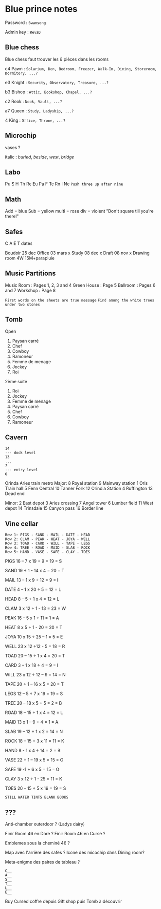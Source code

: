 # Blue prince notes

Password : `Swansong`

Admin key : `RevaD`

## Blue chess
Blue chess faut trouver les 6 pièces dans les rooms

c4 Pawn : `Solarium, Den, Bedroom, Freezer, Walk-In, Dining, Storeroom, Dormitory, ...?`

e3 Knight : `Security, Observatory, Treasure, ...?`

b3 Bishop : `Attic, Bookshop, Chapel, ...?`

c2 Rook : `Nook, Vault, ...?`

a7 Queen : `Study, Ladyship, ...?`

4 King : `Office, Throne, ...?`


## Microchip
vases ?

italic : _buried_, _beside_, _west_, _bridge_

## Labo

Pu S H Th Re Eu Pa F Te Rn I Ne
`Push three up after nine `

## Math

Add = blue
Sub = yellow
multi = rose
div = violent
"Don't square till you're there!"

## Safes
C
A
E
T
dates

Boudoir 25 dec
Office 03 mars
x Study 08 dec
x Draft 08 nov
x Drawing room 4W 15M+parapluie

## Music Partitions 
Music Room : Pages 1, 2, 3 and 4
Green House : Page 5
Ballroom : Pages 6 and 7
Workshop : Page 8

`First words on the sheets are true message`
`Find among the white trees under two stones`

## Tomb
Open
1. Paysan carré
2. Chef
3. Cowboy
4. Ramoneur
5. Femme de menage
6. Jockey
7. Roi

2ème suite
1. Roi
2. Jockey
3. Femme de menage
4. Paysan carré
5. Chef
6. Cowboy 
7. Ramoneur

## Cavern
```
14
--- dock level
13
...
7
--- entry level
6
```

Orinda Aries train metro
Major:
8 Royal station
9 Mainway station
1 Oris Train hall
5 Fenn Central
10 Tanner Fork
12 Orindia Station
4 Ruffington
13 Dead end

Minor:
2 East depot
3 Aries crossing
7 Angel tower
6 Lumber field
11 West depot
14 Trinsdale
15 Canyon pass
16 Border line

## Vine cellar
```
Row 1: PIGS - SAND - MAIL - DATE - HEAD
Row 2: CLAM - PEAK - HEAT - JOYA - WELL
Row 3: TOAD - CARD - WILL - TAPE - LEGS
Row 4: TREE - ROAD - MAID - SLAB - ROCK
Row 5: HAND - VASE - SAFE - CLAY - TOES
```
PIGS 16 – 7 x 19 ÷ 9 = 19 = S

SAND 19 ÷ 1 - 14 x 4 = 20 = T

MAIL 13 – 1 x 9 ÷ 12 = 9 = I

DATE 4 – 1 x 20 ÷ 5 = 12 = L

HEAD 8 – 5 ÷ 1 x 4 = 12 = L

CLAM 3 x 12 ÷ 1 - 13 = 23 = W

PEAK 16 – 5 x 1 ÷ 11 = 1 = A

HEAT 8 x 5 ÷ 1 - 20 = 20 = T

JOYA 10 x 15 ÷ 25 – 1 = 5 = E

WELL 23 x 12 ÷12 - 5 = 18 = R

TOAD 20 – 15 ÷ 1 x 4 = 20 = T

CARD 3 – 1 x 18 ÷ 4 = 9 = I

WILL 23 x 12 ÷ 12 – 9 = 14 = N

TAPE 20 ÷ 1 – 16 x 5 = 20 = T

LEGS 12 – 5 ÷ 7 x 19 = 19 = S

TREE 20 – 18 x 5 ÷ 5 = 2 = B

ROAD 18 – 15 ÷ 1 x 4 = 12 = L

MAID 13 x 1 – 9 ÷ 4 = 1 = A

SLAB 19 – 12 ÷ 1 x 2 = 14 = N

ROCK 18 – 15 ÷ 3 x 11 = 11 = K

HAND 8 - 1 x 4 ÷ 14 = 2 = B

VASE 22 ÷ 1 – 19 x 5 = 15 = O

SAFE 19 -1 ÷ 6 x 5 = 15 = O

CLAY 3 x 12 ÷ 1 - 25 = 11 = K

TOES 20 – 15 ÷ 5 x 19 = 19 = S

`STILL WATER TINTS BLANK BOOKS`

## ???

Anti-chamber outerdoor ? (Ladys dairy)

Finir Room 46 en Dare ?
Finir Room 46 en Curse ?

Emblemes sous la cheminé 46 ?

Map avec l'arrière des safes ?
Icone des micochip dans Dining room?

Meta-enigme des paires de tableau ?

```
C__
A__
S__
T__
L__
E__
```

Buy Cursed coffre depuis Gift shop puis Tomb à découvrir

